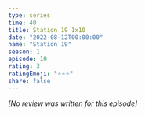 ```yaml
---
type: series
time: 40
title: Station 19 1x10
date: "2022-08-12T00:00:00"
name: "Station 19"
season: 1
episode: 10
rating: 3
ratingEmoji: "⭐️⭐️⭐️"
share: false
---
```


*[No review was written for this episode]*